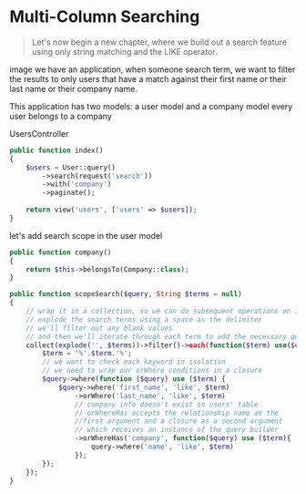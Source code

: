 # Multi-Column Searching

> Let's now begin a new chapter, where we build out a search feature using only string matching and the LIKE operator.

image we have an application, when someone search term, we want to filter the results to only users that have a match against their first name or their last name or their company name.

This application has two models: a user model and a company model
every user belongs to a company

UsersController

```php
public function index()
{
    $users = User::query()
        ->search(request('search'))
        ->with('company')
        ->paginate();
    
    return view('users', ['users' => $users]);
}
```

let's add search scope in the user model

```php
public function company()
{
    return $this->belongsTo(Company::class);
}

public function scopeSearch($query, String $terms = null)
{
    // wrap it in a collection, so we can do subsequent operations on it
    // explode the search terms using a space as the delimiter
    // we'll filter out any blank values
    // and then we'll iterate through each term to add the necessary query logic
    collect(explode('', $terms))->filter()->each(function($term) use($query){
        $term = '%'.$term.'%';
        // we want to check each keyword in isolation
        // we need to wrap our orWhere conditions in a closure
        $query->where(function ($query) use ($term) {
            $query->where('first_name', 'like', $term)
                ->orWhere('last_name', 'like', $term)
                // company info doesn't exist in users' table
                // orWhereHas accepts the relationship name as the 
                //first argument and a closure as a second argument 
                // which receives an instance of the query builder
                ->orWhereHas('company', function($query) use ($term){
                    query->where('name', 'like', $term)
                });
        });
    });
}
```
